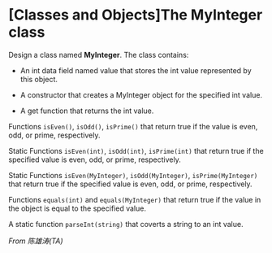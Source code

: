 # [Classes and Objects]The MyInteger class

Design a class named **MyInteger**. The class contains:

 - An int data field named value that stores the int value represented by this object.

 - A constructor that creates a MyInteger object for the specified int value.

 - A get function that returns the int value.

Functions `isEven()`, `isOdd()`, `isPrime()` that return true if the value is even, odd, or prime, respectively.

Static Functions `isEven(int)`, `isOdd(int)`, `isPrime(int)` that return true if the specified value is even, odd, or prime, respectively.

Static Functions `isEven(MyInteger)`, `isOdd(MyInteger)`, `isPrime(MyInteger)` that return true if the specified value is even, odd, or prime, respectively.

Functions `equals(int)` and `equals(MyInteger)` that return true if the value in the object is equal to the specified value.

A static function `parseInt(string)` that coverts a string to an int value.

*From 陈雄涛(TA)*
